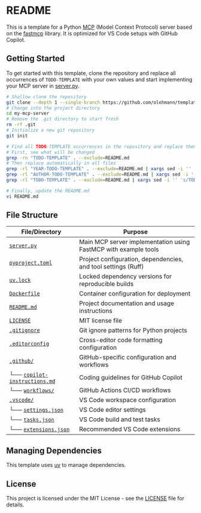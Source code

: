 # README

This is a template for a Python [MCP](https://docs.anthropic.com/en/docs/mcp) (Model Context Protocol) server based on the [fastmcp](https://github.com/jlowin/fastmcp) library. It is optimized for VS Code setups with GitHub Copilot.

## Getting Started

To get started with this template, clone the repository and replace all occurrences of `TODO-TEMPLATE` with your own values and start implementing your MCP server in [server.py](server.py).

```bash
# Shallow clone the repository
git clone --depth 1 --single-branch https://github.com/olohmann/template-python-mcp-server.git my-mcp-server
# Change into the project directory
cd my-mcp-server
# Remove the .git directory to start fresh
rm -rf .git
# Initialize a new git repository
git init

# Find all TODO-TEMPLATE occurrences in the repository and replace them
# First, see what will be changed
grep -rn "TODO-TEMPLATE" . --exclude=README.md
# Then replace automatically in all files
grep -rl "YEAR-TODO-TEMPLATE" . --exclude=README.md | xargs sed -i '' 's/YEAR-TODO-TEMPLATE/2025/g'
grep -rl "AUTHOR-TODO-TEMPLATE" . --exclude=README.md | xargs sed -i '' 's/YEAR-TODO-TEMPLATE/Name/g'
grep -rl "TODO-TEMPLATE" . --exclude=README.md | xargs sed -i '' 's/TODO-TEMPLATE/my-mcp-server/g'

# Finally, update the README.md
vi README.md
```

## File Structure

| File/Directory | Purpose |
|----------------|---------|
| [`server.py`](server.py) | Main MCP server implementation using FastMCP with example tools |
| [`pyproject.toml`](pyproject.toml) | Project configuration, dependencies, and tool settings (Ruff) |
| [`uv.lock`](uv.lock) | Locked dependency versions for reproducible builds |
| [`Dockerfile`](Dockerfile) | Container configuration for deployment |
| [`README.md`](README.md) | Project documentation and usage instructions |
| [`LICENSE`](LICENSE) | MIT license file |
| [`.gitignore`](.gitignore) | Git ignore patterns for Python projects |
| [`.editorconfig`](.editorconfig) | Cross-editor code formatting configuration |
| [`.github/`](.github/) | GitHub-specific configuration and workflows |
| └── [`copilot-instructions.md`](.github/copilot-instructions.md) | Coding guidelines for GitHub Copilot |
| └── [`workflows/`](.github/workflows/) | GitHub Actions CI/CD workflows |
| [`.vscode/`](.vscode/) | VS Code workspace configuration |
| └── [`settings.json`](.vscode/settings.json) | VS Code editor settings |
| └── [`tasks.json`](.vscode/tasks.json) | VS Code build and test tasks |
| └── [`extensions.json`](.vscode/extensions.json) | Recommended VS Code extensions |

## Managing Dependencies

This template uses [uv](https://github.com/astral-sh/uv) to manage dependencies.

## License
This project is licensed under the MIT License - see the [LICENSE](LICENSE) file for details.
